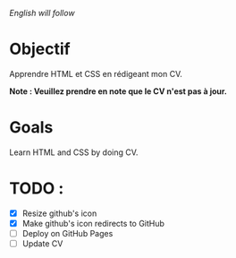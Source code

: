 *English will follow*

# Objectif

Apprendre HTML et CSS en rédigeant mon CV.

**Note : Veuillez prendre en note que le CV n'est pas à jour.**

# Goals 

Learn HTML and CSS by doing CV.

# TODO :
- [x] Resize github's icon
- [x] Make github's icon redirects to GitHub
- [ ] Deploy on GitHub Pages
- [ ] Update CV